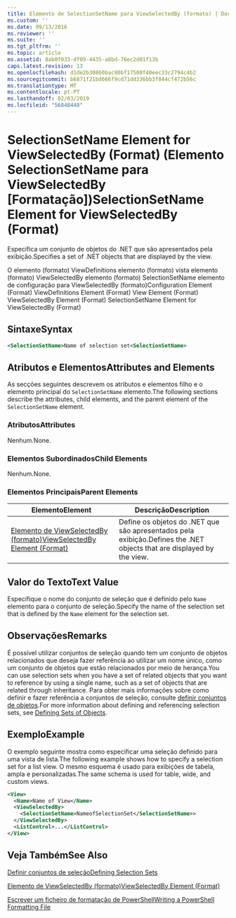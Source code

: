 ```yaml
---
title: Elemento de SelectionSetName para ViewSelectedBy (formato) | Documentos da Microsoft
ms.custom: ''
ms.date: 09/13/2016
ms.reviewer: ''
ms.suite: ''
ms.tgt_pltfrm: ''
ms.topic: article
ms.assetid: 8ab0f033-df09-4435-a8bd-76ec2d01f13b
caps.latest.revision: 13
ms.openlocfilehash: d1de2b30860bac80bf17508f40eec33c2794c4b2
ms.sourcegitcommit: b6871f21bd666f9cd71dd336bb3f844cf472b56c
ms.translationtype: MT
ms.contentlocale: pt-PT
ms.lasthandoff: 02/03/2019
ms.locfileid: "56848448"
---
```

# <a name="selectionsetname-element-for-viewselectedby-format"></a><span data-ttu-id="ef4a3-102">SelectionSetName Element for ViewSelectedBy (Format) (Elemento SelectionSetName para ViewSelectedBy [Formatação])</span><span class="sxs-lookup"><span data-stu-id="ef4a3-102">SelectionSetName Element for ViewSelectedBy (Format)</span></span>

<span data-ttu-id="ef4a3-103">Especifica um conjunto de objetos do .NET que são apresentados pela exibição.</span><span class="sxs-lookup"><span data-stu-id="ef4a3-103">Specifies a set of .NET objects that are displayed by the view.</span></span>

<span data-ttu-id="ef4a3-104">O elemento (formato) ViewDefinitions elemento (formato) vista elemento (formato) ViewSelectedBy elemento (formato) SelectionSetName elemento de configuração para ViewSelectedBy (formato)</span><span class="sxs-lookup"><span data-stu-id="ef4a3-104">Configuration Element (Format) ViewDefinitions Element (Format) View Element (Format) ViewSelectedBy Element (Format) SelectionSetName Element for ViewSelectedBy (Format)</span></span>

## <a name="syntax"></a><span data-ttu-id="ef4a3-105">Sintaxe</span><span class="sxs-lookup"><span data-stu-id="ef4a3-105">Syntax</span></span>

```xml
<SelectionSetName>Name of selection set<SelectionSetName>
```

## <a name="attributes-and-elements"></a><span data-ttu-id="ef4a3-106">Atributos e Elementos</span><span class="sxs-lookup"><span data-stu-id="ef4a3-106">Attributes and Elements</span></span>

<span data-ttu-id="ef4a3-107">As secções seguintes descrevem os atributos e elementos filho e o elemento principal do `SelectionSetName` elemento.</span><span class="sxs-lookup"><span data-stu-id="ef4a3-107">The following sections describe the attributes, child elements, and the parent element of the `SelectionSetName` element.</span></span>

### <a name="attributes"></a><span data-ttu-id="ef4a3-108">Atributos</span><span class="sxs-lookup"><span data-stu-id="ef4a3-108">Attributes</span></span>

<span data-ttu-id="ef4a3-109">Nenhum.</span><span class="sxs-lookup"><span data-stu-id="ef4a3-109">None.</span></span>

### <a name="child-elements"></a><span data-ttu-id="ef4a3-110">Elementos Subordinados</span><span class="sxs-lookup"><span data-stu-id="ef4a3-110">Child Elements</span></span>

<span data-ttu-id="ef4a3-111">Nenhum.</span><span class="sxs-lookup"><span data-stu-id="ef4a3-111">None.</span></span>

### <a name="parent-elements"></a><span data-ttu-id="ef4a3-112">Elementos Principais</span><span class="sxs-lookup"><span data-stu-id="ef4a3-112">Parent Elements</span></span>

|<span data-ttu-id="ef4a3-113">Elemento</span><span class="sxs-lookup"><span data-stu-id="ef4a3-113">Element</span></span>|<span data-ttu-id="ef4a3-114">Descrição</span><span class="sxs-lookup"><span data-stu-id="ef4a3-114">Description</span></span>|
|-------------|-----------------|
|[<span data-ttu-id="ef4a3-115">Elemento de ViewSelectedBy (formato)</span><span class="sxs-lookup"><span data-stu-id="ef4a3-115">ViewSelectedBy Element (Format)</span></span>](./viewselectedby-element-format.md)|<span data-ttu-id="ef4a3-116">Define os objetos do .NET que são apresentados pela exibição.</span><span class="sxs-lookup"><span data-stu-id="ef4a3-116">Defines the .NET objects that are displayed by the view.</span></span>|

## <a name="text-value"></a><span data-ttu-id="ef4a3-117">Valor do Texto</span><span class="sxs-lookup"><span data-stu-id="ef4a3-117">Text Value</span></span>

<span data-ttu-id="ef4a3-118">Especifique o nome do conjunto de seleção que é definido pelo `Name` elemento para o conjunto de seleção.</span><span class="sxs-lookup"><span data-stu-id="ef4a3-118">Specify the name of the selection set that is defined by the `Name` element for the selection set.</span></span>

## <a name="remarks"></a><span data-ttu-id="ef4a3-119">Observações</span><span class="sxs-lookup"><span data-stu-id="ef4a3-119">Remarks</span></span>

<span data-ttu-id="ef4a3-120">É possível utilizar conjuntos de seleção quando tem um conjunto de objetos relacionados que deseja fazer referência ao utilizar um nome único, como um conjunto de objetos que estão relacionados por meio de herança.</span><span class="sxs-lookup"><span data-stu-id="ef4a3-120">You can use selection sets when you have a set of related objects that you want to reference by using a single name, such as a set of objects that are related through inheritance.</span></span> <span data-ttu-id="ef4a3-121">Para obter mais informações sobre como definir e fazer referência a conjuntos de seleção, consulte [definir conjuntos de objetos](./defining-selection-sets.md).</span><span class="sxs-lookup"><span data-stu-id="ef4a3-121">For more information about defining and referencing selection sets, see [Defining Sets of Objects](./defining-selection-sets.md).</span></span>

## <a name="example"></a><span data-ttu-id="ef4a3-122">Exemplo</span><span class="sxs-lookup"><span data-stu-id="ef4a3-122">Example</span></span>

<span data-ttu-id="ef4a3-123">O exemplo seguinte mostra como especificar uma seleção definido para uma vista de lista.</span><span class="sxs-lookup"><span data-stu-id="ef4a3-123">The following example shows how to specify a selection set for a list view.</span></span> <span data-ttu-id="ef4a3-124">O mesmo esquema é usado para exibições de tabela, ampla e personalizadas.</span><span class="sxs-lookup"><span data-stu-id="ef4a3-124">The same schema is used for table, wide, and custom views.</span></span>

```xml
<View>
  <Name>Name of View</Name>
  <ViewSelectedBy>
    <SelectionSetName>NameofSelectionSet</SelectionSetName>>
  </ViewSelectedBy>
  <ListControl>...</ListControl>
</View>
```

## <a name="see-also"></a><span data-ttu-id="ef4a3-125">Veja Também</span><span class="sxs-lookup"><span data-stu-id="ef4a3-125">See Also</span></span>

[<span data-ttu-id="ef4a3-126">Definir conjuntos de seleção</span><span class="sxs-lookup"><span data-stu-id="ef4a3-126">Defining Selection Sets</span></span>](./defining-selection-sets.md)

[<span data-ttu-id="ef4a3-127">Elemento de ViewSelectedBy (formato)</span><span class="sxs-lookup"><span data-stu-id="ef4a3-127">ViewSelectedBy Element (Format)</span></span>](./viewselectedby-element-format.md)

[<span data-ttu-id="ef4a3-128">Escrever um ficheiro de formatação de PowerShell</span><span class="sxs-lookup"><span data-stu-id="ef4a3-128">Writing a PowerShell Formatting File</span></span>](./writing-a-powershell-formatting-file.md)
